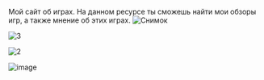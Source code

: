 Мой сайт об играх. На данном ресурсе ты сможешь найти мои обзоры игр, а также мнение об этих играх.
![Снимок](https://github.com/jd361/sitekursovaya-/assets/134933776/898c8330-d29c-40da-b028-719aeab519f9)

![3](https://github.com/jd361/sitekursovaya-/assets/134933776/85fa0b53-ee7a-402b-bd9a-6647bffee771)


![2](https://github.com/jd361/sitekursovaya-/assets/134933776/c10432af-fc5e-4fdd-b72b-e74e9c136e36)


![image](https://github.com/jd361/sitekursovaya-/assets/134933776/fbab0336-5014-4844-bed7-dd7be808a3bc)

